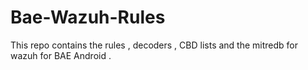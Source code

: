 # Bae-Wazuh-Rules
This repo contains the rules , decoders , CBD lists and the mitredb for wazuh for BAE Android . 
